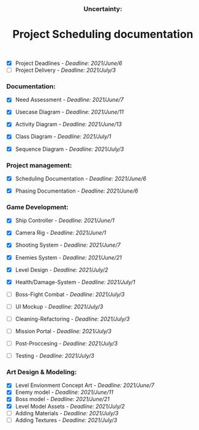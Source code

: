 <br />
<p align="center">

  <h3 align="center">Uncertainty:</h3>

  <h1 align="center"> Project Scheduling documentation </h1>  
    
  <p h2 align="center">
    <br />

- [x] Project Deadlines - *Deadline: 2021/June/6*
- [ ] Project Delivery - *Deadline: 2021/July/3*

### Documentation:  
- [x] Need Assessment - *Deadline: 2021/June/7*
- [x] Usecase Diagram - *Deadline: 2021/June/11*
- [x] Activity Diagram - *Deadline: 2021/June/13*
- [x] Class Diagram - *Deadline: 2021/July/1*
- [x] Sequence Diagram - *Deadline: 2021/July/3*


### Project management:  
- [x] Scheduling Documentation - *Deadline: 2021/June/6*
- [x] Phasing Documentation  - *Deadline: 2021/June/6*


### Game Development:
- [x] Ship Controller - *Deadline: 2021/June/1*
- [x] Camera Rig - *Deadline: 2021/June/1*
- [x] Shooting System - *Deadline: 2021/June/7*
- [x] Enemies System - *Deadline: 2021/June/21*
- [x] Level Design - *Deadline: 2021/July/2*
- [x] Health/Damage-System - *Deadline: 2021/July/1*
- [ ] Boss-Fight Combat - *Deadline: 2021/July/3*
- [ ] UI Mockup - *Deadline: 2021/July/3*
- [ ] Cleaning-Refactoring - *Deadline: 2021/July/3*
- [ ] Mission Portal - *Deadline: 2021/July/3*
- [ ] Post-Proccesing - *Deadline: 2021/July/3*
- [ ] Testing - *Deadline: 2021/July/3*


### Art Design & Modeling:
- [x] Level Envionment Concept Art - *Deadline: 2021/June/7*
- [x] Enemy model - *Deadline: 2021/June/11*
- [x] Boss model - *Deadline: 2021/June/21*
- [x] Level Model Assets - *Deadline: 2021/July/2*
- [ ] Adding Materials - *Deadline: 2021/July/3*
- [ ] Adding Textures - *Deadline: 2021/July/3*
